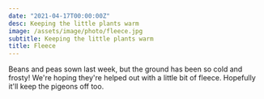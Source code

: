 ```yaml
---
date: "2021-04-17T00:00:00Z"
desc: Keeping the little plants warm
image: /assets/image/photo/fleece.jpg
subtitle: Keeping the little plants warm
title: Fleece
---
```


Beans and peas sown last week, but the ground has been so cold and frosty! We're hoping they're helped out with a little bit of fleece. Hopefully it'll keep the pigeons off too.